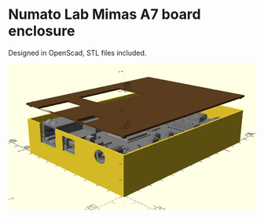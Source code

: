 # Numato Lab Mimas A7 board enclosure

Designed in OpenScad, STL files included.


![](https://github.com/qubeck78/mimasA7Enclosure/blob/main/mimasA7Enclosure.jpg)
